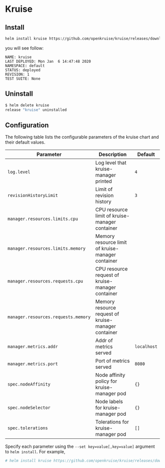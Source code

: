 # Kruise

## Install

```bash
helm install kruise https://github.com/openkruise/kruise/releases/download/v0.4.0/kruise-chart.tgz
```

you will see follow:

```
NAME: kruise
LAST DEPLOYED: Mon Jan  6 14:47:48 2020
NAMESPACE: default
STATUS: deployed
REVISION: 1
TEST SUITE: None
```

## Uninstall

```bash
$ helm delete kruise
release "kruise" uninstalled
```

## Configuration

The following table lists the configurable parameters of the kruise chart and their default values.

| Parameter                                 | Description                                                        | Default                             |
|-------------------------------------------|--------------------------------------------------------------------|-------------------------------------|
| `log.level`                               | Log level that kruise-manager printed                              | `4`                                 |
| `revisionHistoryLimit`                    | Limit of revision history                                          | `3`                                 |
| `manager.resources.limits.cpu`            | CPU resource limit of kruise-manager container                     |                                     |
| `manager.resources.limits.memory`         | Memory resource limit of kruise-manager container                  |                                     |
| `manager.resources.requests.cpu`          | CPU resource request of kruise-manager container                   |                                     |
| `manager.resources.requests.memory`       | Memory resource request of kruise-manager container                |                                     |
| `manager.metrics.addr`                    | Addr of metrics served                                             | `localhost`                         |
| `manager.metrics.port`                    | Port of metrics served                                             | `8080`                              |
| `spec.nodeAffinity`                       | Node affinity policy for kruise-manager pod                        | `{}`                                |
| `spec.nodeSelector`                       | Node labels for kruise-manager pod                                 | `{}`                                |
| `spec.tolerations`                        | Tolerations for kruise-manager pod                                 | `[]`

Specify each parameter using the `--set key=value[,key=value]` argument to `helm install`. For example,

```bash
# helm install kruise https://github.com/openkruise/kruise/releases/download/v0.4.0/kruise-chart.tgz --set manager.log.level=5
```